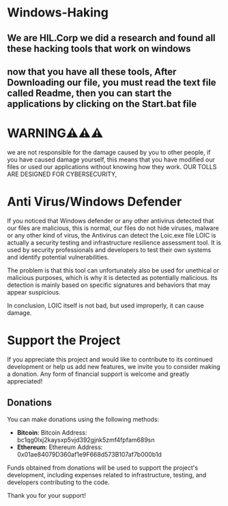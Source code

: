 # Windows-Haking
We are HIL.Corp we did a research  and found all these hacking tools that work on windows 
-------------------------------------------------------------------------------------------------------
now that you have all these tools, After Downloading our file, you must read the text file called Readme, then you can start the applications by clicking on the Start.bat file
---------------------------------------------------------------------------------------------------------------------------------------------------------
# WARNING⚠️⚠️⚠️
we are not responsible for the damage caused by you to other people, if you have caused damage yourself, this means that you have modified our files or used our applications without knowing how they work. OUR TOLLS ARE DESIGNED FOR CYBERSECURITY,
# Anti Virus/Windows Defender
If you noticed that Windows defender or any other antivirus detected that our files are malicious, this is normal, our files do not hide viruses, malware or any other kind of virus, the Antivirus can detect the Loic.exe file
LOIC is actually a security testing and infrastructure resilience assessment tool. It is used by security professionals and developers to test their own systems and identify potential vulnerabilities.

The problem is that this tool can unfortunately also be used for unethical or malicious purposes, which is why it is detected as potentially malicious. Its detection is mainly based on specific signatures and behaviors that may appear suspicious.

In conclusion, LOIC itself is not bad, but used improperly, it can cause damage.

# Support the Project

If you appreciate this project and would like to contribute to its continued development or help us add new features, we invite you to consider making a donation. Any form of financial support is welcome and greatly appreciated!

## Donations

You can make donations using the following methods:

- **Bitcoin**: Bitcoin Address: bc1qg0lxj2kaysxp5vjd392gjnk5zmf4fpfam689sn
- **Ethereum**: Ethereum Address: 0x01ae84079D360af1e9F668d573B107af7b000b1d 

Funds obtained from donations will be used to support the project's development, including expenses related to infrastructure, testing, and developers contributing to the code.

Thank you for your support!



